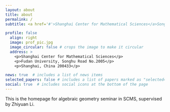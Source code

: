 ```yaml
---
layout: about
title: about
permalink: /
subtitle: <a href='#'>Shanghai Center for Mathematical Sciences</a>Songhu Road No.2005, Shanghai, China.

profile: false
  align: right
  image: prof_pic.jpg
  image_circular: false # crops the image to make it circular
  address: >
    <p>Shanghai Center for Mathematical Sciences</p>
    <p>Fudan University, Songhu Road No.2005</p>
    <p>Shanghai, China 200433</p>

news: true  # includes a list of news items
selected_papers: false # includes a list of papers marked as "selected={true}"
social: true  # includes social icons at the bottom of the page
---
```


This is the homepage for algebraic geometry seminar in SCMS, supervised by Zhiyuan Li.
